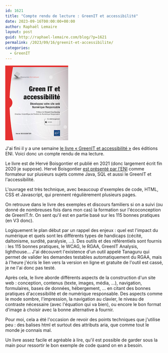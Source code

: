 ```yaml
---
id: 1621
title: "Compte rendu de lecture : GreenIT et accessibilité"
date: 2023-09-16T00:00:00+00:00
author: Raphaël Lemaire
layout: post
guid: http://raphael-lemaire.com/blog/?p=1621
permalink: /2023/09/16/greenit-et-accessibilite/
categories:
  - GreenIT
---
```

[<img loading="lazy"  class="alignright" src="/wp-content/uploads/2023/09/green-it-et-accessibilite.jpg"  alt="Image de couverture du livre « GreenIT et accessibilité »" />](/wp-content/uploads/2023/09/green-it-et-accessibilite.jpg)

J'ai fini il y a une semaine [le livre « GreenIT et accessibilité »](https://www.editions-eni.fr/livre/green-it-et-accessibilite-developpez-votre-site-web-numerique-responsable-9782409033032) 
des éditions ENI. Voici donc un compte rendu de ma lecture.

Le livre est de Hervé Boisgontier et publié en 2021 (donc largement écrit fin 2020 je suppose). Hervé Boisgontier [est présenté
par l'ENI](https://www.editions-eni.fr/herve-boisgontier) comme formateur sur plusieurs sujets comme Java, SQL et aussi le
GreenIT et l'accessibilité.

L'ouvrage est très technique, avec beaucoup d'exemples de code, HTML, CSS et Javascript, qui prennent régulièrement plusieurs pages.

On retrouve dans le livre des exemples et discours familiers si on a suivi (ou donné de nombreuses fois dans mon cas) la formation
sur l'écoconception de GreenIT.fr. On sent qu'il est en partie basé sur les 115 bonnes pratiques (en V3 donc).

Logiquement le plan début par un rappel des enjeux : quel est l'impact du numérique et quels sont les différents types de handicaps (cécité, daltonisme, surdité, paralysie, …).
Des outils et des référentiels sont fournis : les 115 bonnes pratiques, le WCAG, le RGAA, GreenIT Analysis, lighthouse... J'ai découvert
l'existence d'un outil appelé Tanaguru qui permet de valider les demandes testables automatiquement du RGAA, mais à l'heure j'écris le lien
vers la version en ligne et gratuite de l'outil est cassé, je ne l'ai donc pas testé.

Après cela, le livre aborde différents aspects de la construction d'un site web : conception, contenus (texte, images, média, ...), 
navigation, formulaires, bases de données, hébergement, ... en citant des bonnes pratiques d'accessibilité et de numérique responsable.
Des aspects comme le mode sombre, l'impression, la navigation au clavier, le niveau de contraste nécessaire (avec l'équation qui va bien),
ou encore le bon format d'image à choisir avec la bonne alternative à fournir.

Pour moi, cela a été l'occasion de revoir des points techniques que j'utilise peu : des balises html et surtout des attributs aria, que comme tout le monde je connais mal.

Un livre assez facile et agréable à lire, qu'il est possible de garder sous la main pour ressortir le bon exemple de code quand on en a besoin.